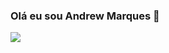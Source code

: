 ### Olá eu sou Andrew Marques 👋
<img src="https://img.shields.io/badge/Java-ED8B00?style=for-the-badge&logo=java&logoColor=white" />
                    
